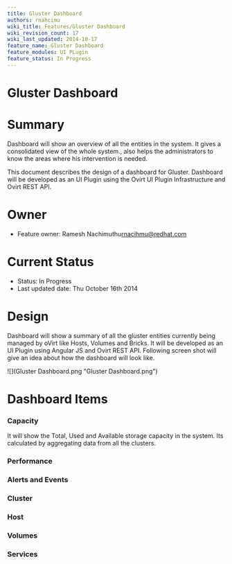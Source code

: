 ```yaml
---
title: Gluster Dashboard
authors: rnahcimu
wiki_title: Features/Gluster Dashboard
wiki_revision_count: 17
wiki_last_updated: 2014-10-17
feature_name: Gluster Dashboard
feature_modules: UI PLugin
feature_status: In Progress
---
```


# Gluster Dashboard

# Summary

Dashboard will show an overview of all the entities in the system. It gives a consolidated view of the whole system., also helps the administrators to know the areas where his intervention is needed.

This document describes the design of a dashboard for Gluster. Dashboard will be developed as an UI Plugin using the Ovirt UI Plugin Infrastructure and Ovirt REST API.

# Owner

*   Feature owner: Ramesh Nachimuthu<rnacihmu@redhat.com>

# Current Status

*   Status: In Progress
*   Last updated date: Thu October 16th 2014

# Design

Dashboard will show a summary of all the gluster entities currently being managed by oVirt like Hosts, Volumes and Bricks. It will be developed as an UI Plugin using Angular JS and Ovirt REST API. Following screen shot will give an idea about how the dashboard will look like.

![](Gluster Dashboard.png "Gluster Dashboard.png")

# Dashboard Items

### Capacity

It will show the Total, Used and Available storage capacity in the system. Its calculated by aggregating data from all the clusters.

### Performance

### Alerts and Events

### Cluster

### Host

### Volumes

### Services

